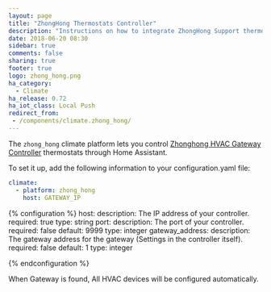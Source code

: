 ```yaml
---
layout: page
title: "ZhongHong Thermostats Controller"
description: "Instructions on how to integrate ZhongHong Support thermostats within Home Assistant."
date: 2018-06-20 08:30
sidebar: true
comments: false
sharing: true
footer: true
logo: zhong_hong.png
ha_category:
  - Climate
ha_release: 0.72
ha_iot_class: Local Push
redirect_from:
 - /components/climate.zhong_hong/
---
```



The `zhong_hong` climate platform lets you control [Zhonghong HVAC Gateway Controller](http://zhonghongtech.cn/v1/product.shtml/) thermostats through Home Assistant.

To set it up, add the following information to your configuration.yaml file:

```yaml
climate:
  - platform: zhong_hong
    host: GATEWAY_IP
```

{% configuration %}
host:
  description: The IP address of your controller.
  required: true
  type: string
port:
  description: The port of your controller.
  required: false
  default: 9999
  type: integer
gateway_address:
  description: The gateway address for the gateway (Settings in the controller itself).
  required: false
  default: 1
  type: integer

{% endconfiguration %}

When Gateway is found, All HVAC devices will be configured automatically.
